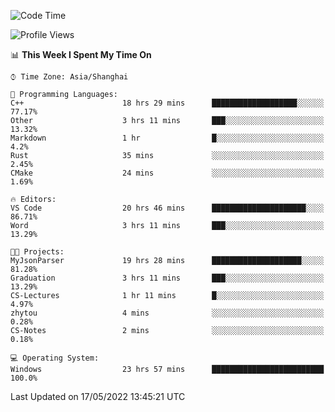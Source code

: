 <!--START_SECTION:waka-->
![Code Time](http://img.shields.io/badge/Code%20Time-27%20hrs%2036%20mins-blue)

![Profile Views](http://img.shields.io/badge/Profile%20Views-81-blue)

📊 **This Week I Spent My Time On** 

```text
⌚︎ Time Zone: Asia/Shanghai

💬 Programming Languages: 
C++                      18 hrs 29 mins      ███████████████████░░░░░░   77.17% 
Other                    3 hrs 11 mins       ███░░░░░░░░░░░░░░░░░░░░░░   13.32% 
Markdown                 1 hr                █░░░░░░░░░░░░░░░░░░░░░░░░   4.2% 
Rust                     35 mins             ░░░░░░░░░░░░░░░░░░░░░░░░░   2.45% 
CMake                    24 mins             ░░░░░░░░░░░░░░░░░░░░░░░░░   1.69%

🔥 Editors: 
VS Code                  20 hrs 46 mins      █████████████████████░░░░   86.71% 
Word                     3 hrs 11 mins       ███░░░░░░░░░░░░░░░░░░░░░░   13.29%

🐱‍💻 Projects: 
MyJsonParser             19 hrs 28 mins      ████████████████████░░░░░   81.28% 
Graduation               3 hrs 11 mins       ███░░░░░░░░░░░░░░░░░░░░░░   13.29% 
CS-Lectures              1 hr 11 mins        █░░░░░░░░░░░░░░░░░░░░░░░░   4.97% 
zhytou                   4 mins              ░░░░░░░░░░░░░░░░░░░░░░░░░   0.28% 
CS-Notes                 2 mins              ░░░░░░░░░░░░░░░░░░░░░░░░░   0.18%

💻 Operating System: 
Windows                  23 hrs 57 mins      █████████████████████████   100.0%

```


 Last Updated on 17/05/2022 13:45:21 UTC
<!--END_SECTION:waka-->
